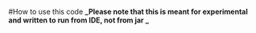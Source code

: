 #How to use this code
**_Please note that this is meant for experimental and written to run from IDE, not from jar _**
### 
